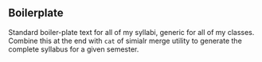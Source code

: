 ## Boilerplate

Standard boiler-plate text for all of my syllabi, generic for all of my classes. Combine this at the end with `cat` of simialr merge utility to generate the complete syllabus for a given semester.

